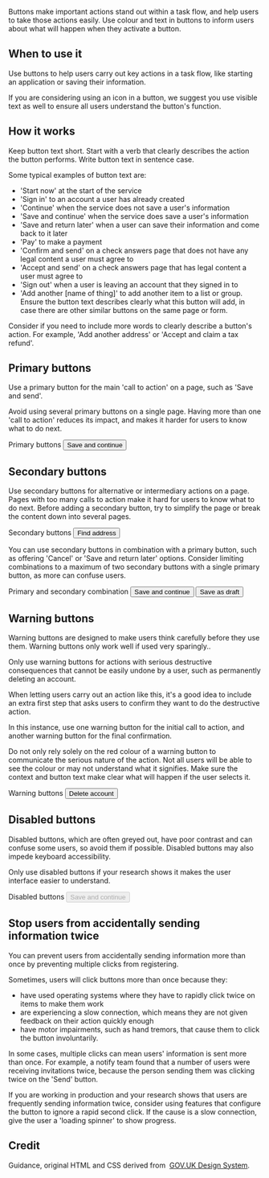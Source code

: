 <P styleSize="large">
    Buttons make important actions stand out within a task flow, and help users
    to take those actions easily. Use colour and text in buttons to inform users about what will happen when they activate a button.
</P>

## When to use it

Use buttons to help users carry out key actions in a task flow, like starting
an application or saving their information.

If you are considering using an icon in a button, we suggest you use visible
text as well to ensure all users understand the button's function.

## How it works

Keep button text short. Start with a verb that clearly describes the action
the button performs. Write button text in sentence case.

Some typical examples of button text are:

- 'Start now' at the start of the service
- 'Sign in' to an account a user has already created
- 'Continue' when the service does not save a user's information
- 'Save and continue' when the service does save a user's information
- 'Save and return later' when a user can save their information and come
  back to it later
- 'Pay' to make a payment
- 'Confirm and send' on a check answers page that does not have any legal
  content a user must agree to
- 'Accept and send' on a check answers page that has legal content a user
  must agree to
- 'Sign out' when a user is leaving an account that they signed in to
- 'Add another [name of thing]' to add another item to a list or group. Ensure
  the button text describes clearly what this button will add, in case there are
  other similar buttons on the same page or form.

Consider if you need to include more words to clearly describe a button's
action. For example, 'Add another address' or 'Accept and claim a tax refund'.

## Primary buttons

Use a primary button for the main 'call to action' on a page, such
as 'Save and send'.

Avoid using several primary buttons on a single page. Having more than one
'call to action' reduces its impact, and makes it harder for users to know
what to do next.

<ExampleContainer>
    <ExampleHeading>Primary buttons</ExampleHeading>
    <Example>
        <Button>Save and continue</Button>
    </Example>
</ExampleContainer>

## Secondary buttons

Use secondary buttons for alternative or intermediary actions on a page.
Pages with too many calls to action make it hard for users to know what to do
next. Before adding a secondary button, try to simplify the page or break the
content down into several pages.

<ExampleContainer>
    <ExampleHeading>Secondary buttons</ExampleHeading>
    <Example>
        <Button level="secondary">Find address</Button>
    </Example>
</ExampleContainer>

You can use secondary buttons in combination with a primary button, such as
offering 'Cancel' or 'Save and return later' options. Consider limiting
combinations to a maximum of two secondary buttons with a single primary
button, as more can confuse users.

<ExampleContainer>
    <ExampleHeading>Primary and secondary combination</ExampleHeading>
    <Example>
        <Button>Save and continue</Button>
        <Button level="secondary">Save as draft</Button>
    </Example>
</ExampleContainer>

## Warning buttons

Warning buttons are designed to make users think carefully before they use
them. Warning buttons only work well if used very sparingly..

Only use warning buttons for actions with serious destructive consequences that
cannot be easily undone by a user, such as permanently deleting an account.

When letting users carry out an action like this, it's a good idea to include
an extra first step that asks users to confirm they want to do
the destructive action.

In this instance, use one warning button for the initial call to action, and
another warning button for the final confirmation.

Do not only rely solely on the red colour of a warning button to communicate
the serious nature of the action. Not all users will be able to see the colour
or may not understand what it signifies. Make sure the context and button text
make clear what will happen if the user selects it.

<ExampleContainer>
    <ExampleHeading>Warning buttons</ExampleHeading>
    <Example>
        <Button level="warning">Delete account</Button>
    </Example>
</ExampleContainer>

## Disabled buttons

Disabled buttons, which are often greyed out, have poor contrast and can
confuse some users, so avoid them if possible. Disabled buttons may also
impede keyboard accessibility.

Only use disabled buttons if your research shows it makes the user interface
easier to understand.

<ExampleContainer>
    <ExampleHeading>Disabled buttons</ExampleHeading>
    <Example>
        <Button disabled>Save and continue</Button>
    </Example>
</ExampleContainer>

## Stop users from accidentally sending information twice

You can prevent users from accidentally sending information more than once by
preventing multiple clicks from registering.

Sometimes, users will click buttons more than once because they:

- have used operating systems where they have to rapidly click twice on items
  to make them work
- are experiencing a slow connection, which means they are not given feedback
  on their action quickly enough
- have motor impairments, such as hand tremors, that cause them to click
  the button involuntarily.

In some cases, multiple clicks can mean users' information is sent more than
once. For example, a notify team found that a number of users were receiving
invitations twice, because the person sending them was clicking twice on
the 'Send' button.

If you are working in production and your research shows that users are
frequently sending information twice, consider using features that configure
the button to ignore a rapid second click. If the cause is a slow connection,
give the user a 'loading spinner' to show progress.

## Credit

Guidance, original HTML and CSS derived from&nbsp;
[GOV.UK Design System](https://github.com/alphagov/govuk-frontend).

